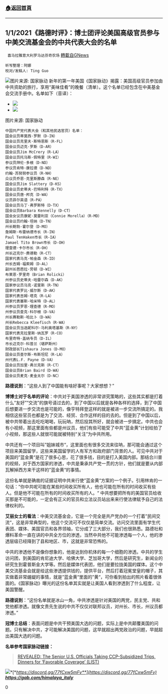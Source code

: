 ###  [:house:返回首頁](https://github.com/ourhimalayas/txt)
---

## 1/1/2021《路德时评》：博士团评论美国高级官员参与中美交流基金会的中共代表大会的名单
` 喜马拉雅意大利罗马达芬奇农场` [轉載自GNews](https://gnews.org/zh-hans/710277/)

```
听写整理：阿娜
校对/发稿人: Ting Guo
```

![]()![](https://gnews.org/wp-content/uploads/2021/01/image0-2.png.jpeg)图片来源: 国家脉动
新年的第一年美国《国家脉动》揭露：美国高级官员参加由中共资助的旅行，享用“美味佳肴”的晚餐（清单）。这个名单已经包含在中美基金会交流手册中。名单如下（音译）：

- ![]()![](https://gnews.org/wp-content/uploads/2021/01/image0.png.jpeg)
- ![]()![](https://gnews.org/wp-content/uploads/2021/01/image0-1.png.jpeg)

图片来源: 国家脉动

```
中国共产党代表大会（和其他民选官员）名单：
国会议员蒂莫西·罗默（D-IN）
国会议员克里夫·斯特恩斯（R-FL）
国会议员迈克·罗斯（D-AR）
国会议员Jim McCrery（R-LA）
国会议员托马斯·佩特里（R-WI）
参议员拜伦·多根（D-ND）
参议员肯特·康拉德（D-ND）
约翰·苏努努参议员（R-NH）
众议员乔恩·克里斯滕森（R-NE）
国会议员Jim Slattery（D-KS）
国会议员史蒂夫·巴特利特（R-TX）
国会议员唐·邦克（D-WA）
议员菲尔英语（R-PA）
国会议员马丁·弗罗斯特（D-TX）
国会议员Barbara Kennelly（D-CT）
国会女议员康妮·莫雷利亚（Connie Morella）（R-MD）
国会议员约翰·坦纳（D-TN）
州长鲍勃·霍尔登（D-MO）
詹姆斯·布雷纳德市长（R-IN）
Paul TenHaken市长（R-IA）
Jamael Tito Brown市长（D-OH）
理查德·卡尔市长（R-OH）
州长迈克尔·费德勒（R-CT）
国家代表马克·帕金森（R-ID）
州长吉姆·福索姆（D-AL）
副州长芭芭拉·劳顿（D-WI）
布莱恩·罗里奇（Brian Rolicki）
州参议员史蒂夫·哈雷尔森（D-AK）
国家参议员马克·诺里斯（R-TN）
国家代表罗比·威尔斯（D-AK）
国家代表吉姆·塔克（R-LA）
国家代表塞斯·哈米特（D-AL）
州参议员罗恩·理查德（R-MO）
州参议员查克·科尔根（D-VA）
州长赛勒斯·哈比卜（D-WA）
州长Rebecca Kleefisch（R-WA）
国会议员当选妮科尔·马利奥塔基斯（R-NY）
国家代表克拉里斯·纳瓦罗（R-CO）
布里奇特·盖纳专员（D-IL）
市长迈克尔·科普兰（堪萨斯州）
财政部长Tishaura Jones（D-MO）
国会议员查尔斯·布斯坦尼（R-LA）
州代表L.F. Payne（D-VA）
国会议员加里·弗兰克斯（R-CT）
国会议员Brian Baird（D-WA）
国会议员麦克·麦金太尔（D-NC）
```


**路德说到**：“这些人到了中国能有啥好事呢？大家想想？”

**博博士对于名单的评论**：中共对于美国渗透的非常讲究策略的，这些其实都是打着什么“友好”“交流”的旗号请过去的，到了中国以后就是各种各样的选择，到了中国后想要进一步交流也是可能的，像亨特拜登这样的就是被进一步交流所搞定的。我相信这些官员也都是为了交流、经贸、合作这样的目的去的。但是到了中国以后，被中共带着出去吃吃喝喝，玩玩呐，然后投其所好，就会被进一步搞定。中共也会有小视频，那这里面有些都是州议员，他们有些可能受了中共“蓝金黄”计划给拍了小视频，那这些人就很可能就被特别“关注”为中共所用。

中共还有一个项目叫”姐妹城市“，这里面也有很多交流来往呐，那可能会通过这个项目来美国留学，这些来美国留学的人有军方和政府部门背景的人。可见中共对于美国的”蓝金黄“是花了很多心思，花了很多钱，目的是打入美国内部。那结合川普的视频，对于西方国家的渗透，中共是秉承共产党一贯的方针，他们就是要从内部瓦解掉西方来干这样的”蓝金黄“的事情。

这份名单就是确凿的证据证明中共来行使”蓝金黄“方案的一个例子。引用林肯的一句话：”你中共呢可能在某些时间收买所有人，他也可能在所有的时间收买有些人。但是他不可能在所有的时间收买所有的人。“ 中共想要把所有的美国官员给收买那是不可能的，一定会有正义的官员和立法议员站出来来行使法律赋予自己的法律权利的。

**艾丽女士的看法**：中美交流基金会，它是一个完全是共产党办的一个打着”民间交流“，这是非常典型的，他这个交流可不仅仅是简单交流。访问交流里面有学生代表团、媒体、美国官员和各界领袖，它分成了三大部分，我们也很熟悉。路德社和爆料革命一直在讲的中共全方位的渗透，当然中共他不可能渗透每一个人，他的渗透层级已经降到了县和地区、市，这就是非常恐怖的。

中共的渗透他不是像你想象的，他是达到你机体的每一个细胞的渗透。中共的学生访问团，到美国的肯尼迪大学、哈佛大学、芝加哥大学，然后是研究生，新闻业的研究生到霍普斯金大学等。然后是媒体代表团，他们是要拉拢美国的媒体。这个中美交流基金会就是给这些渗透提供钱的，提供平台，然后打着冠冕堂皇的帽子，其实做着非常龌龊的事情，就是”蓝金黄“里面的”黄“，可你看到拍出的照片看着很体面的。《国家脉动》曝光的这份名单其实就是让美国人看到渗透到了什么程度，让美国警醒。

**路德说到**：“这份名单就是冰山一角，中共渗透是针对美国的两党，民主党、共和党他都渗透。就像文贵先生说的中共不仅仅对联邦议员，对州长、市长，州议员都渗透。”

**冠博士总结**：表面问题是中共干预美国大选的问题，实际上是中共颠覆美国的问题。只有解决中共，才可能解决美国的问题，这早就超出两党政治的问题，早就超出美国大选的问题。

**名单参考国家脉动链接：**



> [REVEALED: The Senior U.S. Officials Taking CCP-Subsidized Trips, Dinners for ‘Favorable Coverage’ (LIST)](https://thenationalpulse.com/exclusive/former-reps-sponsored-trips-to-china/)



![]()![](https://gnews-media-offload.s3.amazonaws.com/wp-content/uploads/2020/12/21093249/image4-3.jpg)*[**https://discord.gg/77fCxw5mFv**](https://discord.gg/77fCxw5mFv)
[**https://**](https://https//discord.gg/77fCxw5mFv)[**gab.com/himalaya\_italy**](https://gab.com/himalaya_italy)*

0
